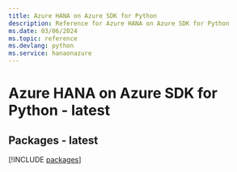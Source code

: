```yaml
---
title: Azure HANA on Azure SDK for Python
description: Reference for Azure HANA on Azure SDK for Python
ms.date: 03/06/2024
ms.topic: reference
ms.devlang: python
ms.service: hanaonazure
---
```

# Azure HANA on Azure SDK for Python - latest
## Packages - latest
[!INCLUDE [packages](hana-on-azure-index.md)]